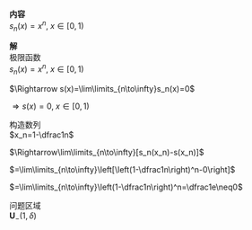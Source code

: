 **内容**  
$s_n(x)=x^n,\;x\in[0,1)$  
  
**解**  
极限函数  
$s_n(x)=x^n,\;x\in[0,1)$  
  
$\Rightarrow s(x)=\lim\limits_{n\to\infty}s_n(x)=0$  
  
$\Rightarrow s(x)=0,\;x\in[0,1)$  
  
构造数列  
$x_n=1-\dfrac1n$  
  
$\Rightarrow\lim\limits_{n\to\infty}[s_n(x_n)-s(x_n)]$  
  
$=\lim\limits_{n\to\infty}\left[\left(1-\dfrac1n\right)^n-0\right]$  
  
$=\lim\limits_{n\to\infty}\left(1-\dfrac1n\right)^n=\dfrac1e\neq0$  
  
问题区域  
$\mathbf{U}_-(1,\delta)$  
